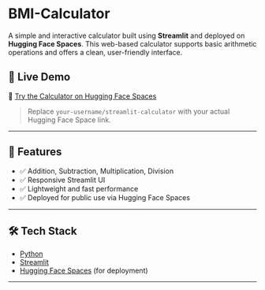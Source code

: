 # BMI-Calculator

A simple and interactive calculator built using **Streamlit** and deployed on **Hugging Face Spaces**. This web-based calculator supports basic arithmetic operations and offers a clean, user-friendly interface.

## 🚀 Live Demo

🔗 [Try the Calculator on Hugging Face Spaces](https://huggingface.co/spaces/Maryam42/streamlit-calculator)

> Replace `your-username/streamlit-calculator` with your actual Hugging Face Space link.

---

## 📌 Features

- ✅ Addition, Subtraction, Multiplication, Division
- ✅ Responsive Streamlit UI
- ✅ Lightweight and fast performance
- ✅ Deployed for public use via Hugging Face Spaces

---

## 🛠️ Tech Stack

- [Python](https://www.python.org/)
- [Streamlit](https://streamlit.io/)
- [Hugging Face Spaces](https://huggingface.co/spaces) (for deployment)

---



